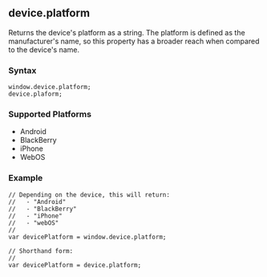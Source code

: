 device.platform
---------------

Returns the device's platform as a string. The platform is defined as the manufacturer's name, so this property has a broader reach when compared to the device's name.

### Syntax ###

    window.device.platform;
    device.plaform;

### Supported Platforms ###

- Android
- BlackBerry
- iPhone
- WebOS

### Example ###

    // Depending on the device, this will return:
    //   - "Android"
    //   - "BlackBerry"
    //   - "iPhone"
    //   - "webOS"
    //
    var devicePlatform = window.device.platform;
    
    // Shorthand form:
    //
    var devicePlatform = device.platform;
